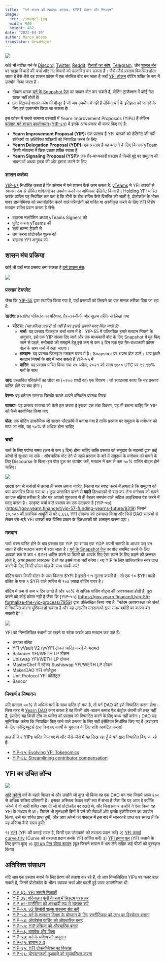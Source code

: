 ```yaml
---
title:  "यर्न शासन की व्याख्या: प्रस्ताव, $YFI टोकन और निष्पादन"
image:
  src: ./image1.jpg
  width: 900
  height: 482
date: '2022-04-19'
author: Marco_Worms
translator: UrsaMajor
---
```


![](./image1.jpg?w=900&h=482)

कोई भी व्यक्ति यर्न के [Discord](https://discord.com/invite/6PNv2nF), [Twitter](https://twitter.com/iearnfinance), [Reddit](https://www.reddit.com/r/yearn_finance), [विचारों का कोष](https://yearnfinance.notion.site/yearnfinance/Pool-of-Ideas-d75383ade9154d8bb6163388c6c2b39b), [Telegram](https://t.me/yearnfinance/), और [शासन मंच](https://gov.yearn.finance/) पर साझा विचारों की चर्चा और नए विचारों को प्रस्तावित कर सकता है। जैसे-जैसे प्रस्ताव विकसित होता जाता है वैसे-वैसे वह शासन फ़ोरम में एक संरचित वोट बन जाता है जहाँ [YFI टोकन](https://www.coingecko.com/en/coins/yearn-finance) वोटिंग शक्ति के रूप में उपयोग किया जाता है।

- टोकन धारक [यर्न के Snapshot पेज](https://yearn.snapshot.page/#/) पर जाकर वोट कर सकते हैं, वोटिंग ट्रांज़ैक्शन में कोई गैस खपत नहीं होती है!
- एक [रिटायर्ड शासन कोष](https://docs.yearn.finance/contributing/governance/proposal-repository) भी मौजूद है जो अब उपयोग में नहीं है लेकिन यर्न के इतिहास को जानने के लिए इसे एक्सप्लोर किया जा सकता है!

इस फ़ोरम में सबसे सामान्य प्रस्तावों में Yearn Improvement Proposals (YIPs) हैं लेकिन [वर्तमान यर्न शासन कार्यान्वयन (YIP-६१)](https://gov.yearn.finance/t/yip-61-governance-2-0/10460) में इनके अन्य प्रकार भी कवर किए गए हैं:

- **Yearn Improvement Proposal (YIP):** एक प्रस्ताव है YFI धारकों को डेलिगेट की गयी शक्तियों या अतिरिक्त शक्तियों को निष्पादित करने के लिए
- **Yearn Delegation Proposal (YDP):** एक प्रस्ताव है यह बदलने के लिए कि एक yTeam किसी संभावना में किस प्रकार शक्ति रखता है
- **Yearn Signaling Proposal (YSP):** एक ग़ैर-बाध्यकारी प्रस्ताव है किसी मुद्दे पर समुदाय की भावनाओं अथवा इच्छा की ओर इशारा करने के लिए

### शासन कर्तव्य

[YIP-६१](https://gov.yearn.finance/t/yip-61-governance-2-0/10460) निर्धारित करता है कि वर्तमान में यर्न शासन कैसे काम करता है: [yTeams](https://gov.yearn.finance/t/yip-61-governance-2-0/10460#yteams-9) ने YFI धारकों से स्वायत्त रूप से सीमित शक्तियों का उपयोग करने का अधिकार डेलिगेट किया है। Holding YFI धारित करके व्यक्ति यह नियंत्रित कर पता है कि टीमों के बीच शक्ति कैसे वितरित की जाती है, प्रोटोकॉल के भीतर पावर डायनेमिक्स को स्थानांतरित करने वाले परिवर्तनों को पारित या अस्वीकृत करने के लिए YFI विशेष मतदान शक्ति प्रदान करता है जैसे:

- बदलना मल्टीसिग अथवा yTeams Signers को
- पुष्टि करना yTeams की
- ख़र्च करना ट्रेजरी से
- तय करना प्रोटोकॉल शुल्क को
- बदलना YFI अनुबंध को

## शासन मंच प्रक्रिया 

कोई भी यहाँ नया प्रस्ताव बना सकता है [यर्न शासन मंच](https://gov.yearn.finance/):

![](./image2.jpg?w=900&h=486)

### प्रस्ताव टेमप्लेट

जैसा कि [YIP-55](https://gov.yearn.finance/t/yip-55-formalize-the-yip-process/7959) द्वारा स्थापित किया गया है, यहाँ प्रस्तावों को लिखने का एक मानक तरीका दिया जा रहा है:

**सारांश**:
प्रस्तावित परिवर्तन का परिणाम, ग़ैर-तकनीकी और सुलभ तरीके से लिखा गया

- **स्टेटस:** *(यह फ़ील्ड ज़रूरी तो नहीं है पर इससे सबको मदद् मिल जाती है)*
    - **चर्चा:** यह प्रस्ताव फ़िलहाल चर्चा चरण में है। YIP-55 में उल्लिखित हमारे मतदान नियमों के अनुसार, इसे एक YIP संख्या दिए जाने और एक बाध्यकारी वोट के लिए Snapshot में मूव किए जाने से पहले, मनोभावों को समझने हेतु इसे कम से कम ३ दिन तक एक ग़ैर-बाध्यकारी फ़ोरम पोल के साथ चर्चा में रखा जाएगा।
    - **मतदान:** यह प्रस्ताव फ़िलहाल मतदान चरण में है। Snapshot पर अपना वोट डालें। आप हमारे मतदान नियमों के बारे में जान सकते हैं YIP-५५ में
    - **पारित:** यह प्रस्ताव पारित किया गया २५ अप्रैल, २०२१ को समय ७:०० UTC पर ९९.९७% मतों के साथ

**सार:**
प्रस्तावित परिवर्तनों का छोटा सा (~२०० शब्दों का) एक विवरण। जो स्पष्टतया बताए कि यह प्रस्ताव पारित होने पर क्या होगा।

**प्रेरणा:**
वह वर्तमान समस्या जिसके चलते आपने परिवर्तन प्रस्ताव लिखा

**व्याख्या:**
यह प्रस्ताव समस्या को कैसे हल करता है इसका एक लंबा विवरण, यह भी बताना चाहिए कि YIP को कैसे कार्यान्वित किया जाए

**पोल:**
एक वोटिंग डायनेमिक जो शासन प्लैटफ़ॉर्म में बनाया गया है ताकि प्रस्ताव पर समुदाय के मनोभाव को मापा जा सके, यह ५०% से अधिक होना चाहिए

### चर्चा

चर्चा के लिए पर्याप्त समय (कम से कम ३ दिन) होना चाहिए ताकि प्रस्ताव को समुदाय के सदस्यों द्वारा कई कोणों से सुधारा जा सके। औपचारिक वोट देने से पहले प्रस्ताव के बारे में समुदाय के मनोभाव को मापने के लिए Discourse के बिल्ट-इन पोल टूल का उपयोग करें, मतदान में कम से कम ५०% पासिंग वोट्स होने चाहिए।

![](./image3.jpg?w=900&h=351)


आदर्श रूप से चर्चाओं में उतना ही समय लगना चाहिए, जितना यह स्पष्ट करने में लगता है कि समुदाय को क्या प्रस्तावित किया गया था। कुछ प्रस्तावित करने से **पहले** हितधारकों से बात कर लेना मनोभाव को मापने का एक बढ़िया तरीका है और यह आपको शुरुआत से ही बेहतर समर्थन वाले जटिल आइडियाज़ पेश करने में मदद् करता है। उत्कृष्ट चर्चा वाले प्रस्ताव का एक उदाहरण है [YIP-५७] (https://gov.yearn.finance/t/yip-57-funding-yearns-future/9319) जिसने ३०,००० की प्रारंभिक आपूर्ति से परे ६,६६६ YFI टोकन्स को टकसाल किया और जिसे DAO सदस्यों से लेकर बड़े-बड़े YFI धारकों तक विभिन्न प्रकार के हितधारकों को अलाइन करना पड़ा।

### मतदान

चर्चा चरण पारित होने के बाद प्रस्ताव एक YIP (या शायद एक YDP अपनी सामग्री के आधार पर) बन जाता है और मतदान चरण में रखा जाता है। [यर्न के Snapshot पेज](https://yearn.snapshot.page/#/) पर वोट सबमिट करने के लिए आपको कम से कम १ $YFI धारित करने या किसी को आपके लिए ऐसा करने के लिए कहने की ज़रूरत होती है, अगर प्रस्ताव ज़बरदस्त है तो यह इसमें बाधा नहीं बनेगा। नए YIP के लिए आधिकारिक नंबर प्राप्त करने के लिए किसी फ़ोरम मॉड के साथ संपर्क करें!

वोटिंग पावर किसी वोटर के पास कितना $YFI है इससे १:१ तुलना करती है। तो एक १० $YFI वाली वॉलेट के पास १ $YFI वाले व्यक्ति से १०x ज़्यादा वोटिंग पावर है।

वोटिंग में कम से कम ५ दिन लगते हैं और ५०% से अधिक पासिंग वोट्स की आवश्यकता होती है, पूरा करने को कोई कोरम नहीं है जैसा कि [YIP-५५] (https://gov.yearn.finance/t/yip-55-formalize-the-yip-process/7959) द्वारा उल्लिखित किया गया है: "कोरम आवश्यकता को अंकों में निर्धारित करना मुश्किल हो सकता है और यह उदासीन मतदाताओं द्वारा समय बर्बादी का कारण बन सकती है"।

![](./image4.jpg?w=900&h=543)

YFI को निम्नलिखित स्थानों पर रखने या स्टेक करके आप मतदान कर पाते हैं:
- आपका वॉलेट
- YFI yVault V2 (yvYFI टोकन धारित करने के बराबर)
- Balancer YFI/WETH LP टोकन
- Uniswap YFI/WETH LP टोकन
- MasterChef में स्टेक्ड Sushiswap YFI/WETH LP टोकन
- MakerDAO YFI कोलैट्रल
- Unit Protocol YFI कोलैट्रल
- Bancor

### निष्कर्ष व निष्पादन

यदि मतदान ५०% से अधिक मतों के साथ पारित हो गया है, तो यर्न DAO को इसे निष्पादित करना होगा। जिस तरह से [Yearn DAO](https://yearnfinance.notion.site/yearnfinance/Welcome-to-Yearn-Finance-26d6c4210e3e405c9f02f84ba567a249) काम करता है वह किसी टॉप-डाउन कमांड ऐंड कंट्रोल कंपनी की तरह नहीं है, इसलिए यह किसी टीम या व्यक्ति को प्रस्ताव को निष्पादित करने के लिए बाध्य नहीं करेगा। DAO यह सुनिश्चित करेगा कि निष्पादित किए जाने वाले प्रस्ताव के लिए सही इंसेंटिव्ज़ निर्धारित किए गए हैं (उदाहरण के लिए कॉन्ट्रिब्यूटर्स द्वारा किए गए कार्यों के भुगतान के लिए राशि आवंटित करना)

हाल ही में २ YIPs पारित किए गए थे और जैसे-जैसे मैं यह लिख रहा हूँ ये यर्न द्वारा निष्पादित किए जा रहे हैं:

- [YIP-६५: Evolving YFI Tokenomics](https://gov.yearn.finance/t/yip-65-evolving-yfi-tokenomics/11994)
- [YIP-६६: Streamlining contributor compensation](https://gov.yearn.finance/t/yip-66-streamlining-contributor-compensation/12247)

## YFI का उचित लॉन्च

![](./image5.jpg?w=900&h=228)

[आंद्रे क्रोन्ये](https://medium.com/@andrecronje) यर्न के पहले बिल्डर थे और उन्होंने जो कुछ भी किया वह एक DAO बन गया जिसमे आज २०० से अधिक सक्रिय प्रतिभागी हैं। इसका अस्तित्व केवल उसी रूप में संभव है जैसा कि यह आज है क्योंकि क्रोन्ये ने वो सारी शक्ति त्याग दी जो वो प्रोटोकॉल पर रखते थे, और जिस प्रकार उन्होंने ने ऐसा किया वह YFI के माध्यम से था। जिसने भी शुरुआती दिनों में यर्न की सेवाओं और इसके इकोसिस्टम का उपयोग किया, उसे यह शक्ति प्राप्त हुयी, और आप क्रोन्ये की पोस्ट्स में इस बारे में जानकारी प्राप्त कर सकते हैं कि यह प्रक्रिया कैसे संपन्न हुयी:

१) [YFI](https://medium.com/iearn/yfi-df84573db81) (YFI की कमाई सरल है, किसी एक प्लेटफॉर्म को तरलता प्रदान करें)
२) [YFI कमाई curve.fi/y](https://medium.com/iearn/earning-yfi-y-curve-fi-53b5fd347f0f) (Curve को तरलता प्रदान करके YFI अर्जित करें)
३) [YFI इनाम पूल](https://medium.com/iearn/yfi-rewards-pool-810ef9256ec6) (YFI जलाने के लिए इनाम पूल)
४) [पूल #३ मेटा यील्ड शासन](https://medium.com/iearn/pool-3-meta-yield-governance-58f68e6d2f19) (पूल जिसने शासन में भाग लेने सहित कई चीजों को पुरस्कृत किया)

## अतिरिक्त संसाधन

यदि आप एक प्रस्ताव बनाने के लिए प्रेरणा की तलाश कर रहे हैं, तो आप निम्नलिखित YIPs पर नज़र डाल सकते हैं, जिनमें प्रोटोकॉल के भीतर व्यापक चर्चा और बदली हुई पावर डायनेमिक्स थी:

- [YIP ३२: YFI जलाने निकालें](https://gov.yearn.finance/t/yip-32-remove-yfi-burning/1907)
- [YIP ३६: परिचालन पूंजी के रूप में सिस्टम पुरस्कार](https://gov.yearn.finance/t/yip-36-system-rewards-as-operational-capital/2311)
- [YIP ४१: मल्टीसिग को अस्थायी रूप से सशक्त करें](https://gov.yearn.finance/t/yip-41-temporarily-empower-multisig/3630/2)
- [YIP-५१: v2 तिजोरी शुल्क संरचना सेट करें](https://gov.yearn.finance/t/yip-51-set-vault-v2-fee-structure/7752)
- [YIP-५२: यर्न के शानदार दिमाग के योगदान के लिए रणनीतिकार को लाभ का हिस्सेदार बनाना](https://gov.yearn.finance/t/yip-52-make-strategist-skin-in-game-partner-for-make-benefit-of-glorious-brain-of-yearn/7856)
- [YIP-५४: ऑपरेशंस फंडिंग को औपचारिक बनाएं](https://gov.yearn.finance/t/yip-54-formalize-operations-funding/7956)
- [YIP-५५: YIP प्रक्रिया को औपचारिक बनाएं](https://gov.yearn.finance/t/yip-55-formalize-the-yip-process/7959)
- [YIP-५६: बायबैक और बिल्ड](https://gov.yearn.finance/t/yip-56-buyback-and-build/8929)
- [YIP-५७: यर्न के भविष्य को अनुदान](https://gov.yearn.finance/t/yip-57-funding-yearns-future/9319)
- [YIP-६१: शासन 2.0](https://gov.yearn.finance/t/yip-61-governance-2-0/10460)
- [YIP-६५: YFI टोकनोमिक्स का विकास](https://gov.yearn.finance/t/yip-65-evolving-yfi-tokenomics/11994)
- [YIP-६६: योगदानकर्ता मुआवजे को सुव्यवस्थित करना](https://gov.yearn.finance/t/yip-66-streamlining-contributor-compensation/12247)

